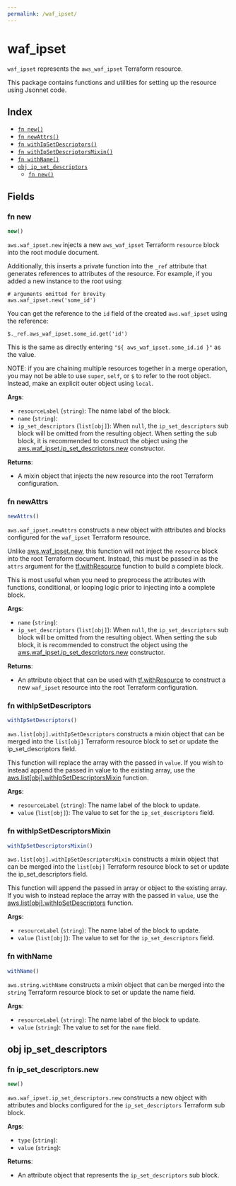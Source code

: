 ```yaml
---
permalink: /waf_ipset/
---
```


# waf_ipset

`waf_ipset` represents the `aws_waf_ipset` Terraform resource.



This package contains functions and utilities for setting up the resource using Jsonnet code.


## Index

* [`fn new()`](#fn-new)
* [`fn newAttrs()`](#fn-newattrs)
* [`fn withIpSetDescriptors()`](#fn-withipsetdescriptors)
* [`fn withIpSetDescriptorsMixin()`](#fn-withipsetdescriptorsmixin)
* [`fn withName()`](#fn-withname)
* [`obj ip_set_descriptors`](#obj-ip_set_descriptors)
  * [`fn new()`](#fn-ip_set_descriptorsnew)

## Fields

### fn new

```ts
new()
```


`aws.waf_ipset.new` injects a new `aws_waf_ipset` Terraform `resource`
block into the root module document.

Additionally, this inserts a private function into the `_ref` attribute that generates references to attributes of the
resource. For example, if you added a new instance to the root using:

    # arguments omitted for brevity
    aws.waf_ipset.new('some_id')

You can get the reference to the `id` field of the created `aws.waf_ipset` using the reference:

    $._ref.aws_waf_ipset.some_id.get('id')

This is the same as directly entering `"${ aws_waf_ipset.some_id.id }"` as the value.

NOTE: if you are chaining multiple resources together in a merge operation, you may not be able to use `super`, `self`,
or `$` to refer to the root object. Instead, make an explicit outer object using `local`.

**Args**:
  - `resourceLabel` (`string`): The name label of the block.
  - `name` (`string`): 
  - `ip_set_descriptors` (`list[obj]`):  When `null`, the `ip_set_descriptors` sub block will be omitted from the resulting object. When setting the sub block, it is recommended to construct the object using the [aws.waf_ipset.ip_set_descriptors.new](#fn-ip_set_descriptorsnew) constructor.

**Returns**:
- A mixin object that injects the new resource into the root Terraform configuration.


### fn newAttrs

```ts
newAttrs()
```


`aws.waf_ipset.newAttrs` constructs a new object with attributes and blocks configured for the `waf_ipset`
Terraform resource.

Unlike [aws.waf_ipset.new](#fn-new), this function will not inject the `resource`
block into the root Terraform document. Instead, this must be passed in as the `attrs` argument for the
[tf.withResource](https://github.com/tf-libsonnet/core/tree/main/docs#fn-withresource) function to build a complete block.

This is most useful when you need to preprocess the attributes with functions, conditional, or looping logic prior to
injecting into a complete block.

**Args**:
  - `name` (`string`): 
  - `ip_set_descriptors` (`list[obj]`):  When `null`, the `ip_set_descriptors` sub block will be omitted from the resulting object. When setting the sub block, it is recommended to construct the object using the [aws.waf_ipset.ip_set_descriptors.new](#fn-ip_set_descriptorsnew) constructor.

**Returns**:
  - An attribute object that can be used with [tf.withResource](https://github.com/tf-libsonnet/core/tree/main/docs#fn-withresource) to construct a new `waf_ipset` resource into the root Terraform configuration.


### fn withIpSetDescriptors

```ts
withIpSetDescriptors()
```

`aws.list[obj].withIpSetDescriptors` constructs a mixin object that can be merged into the `list[obj]`
Terraform resource block to set or update the ip_set_descriptors field.

This function will replace the array with the passed in `value`. If you wish to instead append the
passed in value to the existing array, use the [aws.list[obj].withIpSetDescriptorsMixin](TODO) function.


**Args**:
  - `resourceLabel` (`string`): The name label of the block to update.
  - `value` (`list[obj]`): The value to set for the `ip_set_descriptors` field.


### fn withIpSetDescriptorsMixin

```ts
withIpSetDescriptorsMixin()
```

`aws.list[obj].withIpSetDescriptorsMixin` constructs a mixin object that can be merged into the `list[obj]`
Terraform resource block to set or update the ip_set_descriptors field.

This function will append the passed in array or object to the existing array. If you wish
to instead replace the array with the passed in `value`, use the [aws.list[obj].withIpSetDescriptors](TODO)
function.


**Args**:
  - `resourceLabel` (`string`): The name label of the block to update.
  - `value` (`list[obj]`): The value to set for the `ip_set_descriptors` field.


### fn withName

```ts
withName()
```

`aws.string.withName` constructs a mixin object that can be merged into the `string`
Terraform resource block to set or update the name field.



**Args**:
  - `resourceLabel` (`string`): The name label of the block to update.
  - `value` (`string`): The value to set for the `name` field.


## obj ip_set_descriptors



### fn ip_set_descriptors.new

```ts
new()
```


`aws.waf_ipset.ip_set_descriptors.new` constructs a new object with attributes and blocks configured for the `ip_set_descriptors`
Terraform sub block.



**Args**:
  - `type` (`string`): 
  - `value` (`string`): 

**Returns**:
  - An attribute object that represents the `ip_set_descriptors` sub block.
